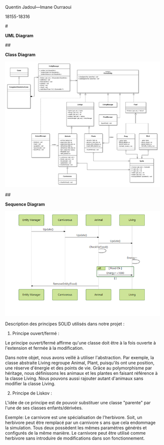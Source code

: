 
Quentin Jadoul—Imane Ourraoui

18155-18316


#<p> <strong> UML Diagram</strong>  </p>
##<p><strong>Class Diagram</strong> </p>

<img src="ClassDiagram.png"/>

##<p><strong>Sequence Diagram</strong></p>


<img src="SequenceDiagram.png"/>














Description des principes SOLID utilisés dans notre projet :

1. Principe ouvert/fermé :

Le principe ouvert/fermé affirme qu'une classe doit être à la fois ouverte à l'extension et fermée à la modification.

Dans notre objet, nous avons veillé à utiliser l'abstraction. Par exemple, la classe abstraite Living regroupe Animal, 
Plant, puisqu'ils ont une position, une réserve d'énergie et des points de vie. Grâce au polymorphisme par héritage, 
nous définissons les animaux et les plantes en faisant référence à la classe Living. Nous pouvons aussi rajouter autant 
d'animaux sans modifier la classe Living.

2. Principe de Liskov :

L'idée de ce principe est de pouvoir substituer une classe "parente" par l'une de ses classes enfants/dérivées.

Exemple: Le carnivore est une spécialisation de l'herbivore. Soit, un herbivore peut être remplacé par un carnivore s
ans que cela endommage la simulation. Tous deux possèdent les mêmes paramètres générés et configurés de la même manière. 
Le carnivore peut être utilisé comme herbivore sans introduire de modifications dans son fonctionnement.

